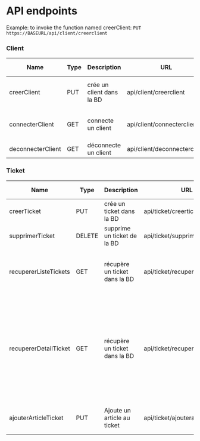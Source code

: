 # API endpoints

Example: to invoke the function named creerClient: `PUT https://BASEURL/api/client/creerclient`

### Client
| Name              | Type | Description                            | URL             | Parameters         | Example response                                                                                                                      |
|-------------------|------|----------------------------------------|-----------------|--------------------|-------------------------------------------------------------------------------------------------------------------------------|
| creerClient  | PUT  | crée un client dans la BD                 | api/client/creerclient  | email, mdp, nom, prenom               | {message: Success, idClient: 1} |
| connecterClient  | GET  | connecte un client  | api/client/connecterclient  | email, mdp | {message: Success, token: abcd} |
| deconnecterClient| GET  | déconnecte un client  | api/client/deconnecterclient  | null | {message: Success} |

### Ticket
| Name              | Type | Description                            | URL             | Parameters         | Example response                                                                                                                      |
|-------------------|------|----------------------------------------|-----------------|--------------------|-------------------------------------------------------------------------------------------------------------------------------|
| creerTicket  | PUT  | crée un ticket dans la BD                 | api/ticket/creerticket  | idClient, idMagasin             | {message: Success, idTicket: 1} |
| supprimerTicket  | DELETE  | supprime un ticket de la BD                 | api/ticket/supprimerticket  | idTicket    | {message: Success} |
| recupererListeTickets  | GET | récupère un ticket dans la BD                 | api/ticket/recupererlistetickets  | null | {"tickets": [{idTicket: 1, montant: 10, commerce: "Auchan"}, {...}]} |
| recupererDetailTicket  | GET | récupère un ticket dans la BD  | api/ticket/recupererdetailticket  | idTicket    | {"ticket": {montant: 15, commerce: "Auchan", dateAchat: "13/05/2016"}, "achats": [{nomArticle: "beurre doux", quantite: 3, prix: 2, categorie: "Produits laitiers"}, {..}]} |
| ajouterArticleTicket  | PUT | Ajoute un article au ticket  | api/ticket/ajouterarticleticket  | idTicket, codeBarre, quantite, prix    | {message: "Success"} |